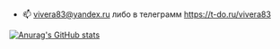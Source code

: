 - 📫 vivera83@yandex.ru либо в телеграмм https://t-do.ru/vivera83 

[![Anurag's GitHub stats](https://github-readme-stats.vercel.app/api?username=vivera83)](https://github.com/anuraghazra/github-readme-stats)
